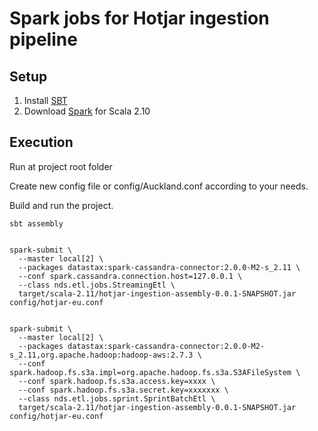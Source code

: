 # Spark jobs for Hotjar ingestion pipeline

## Setup

1. Install [SBT](http://www.scala-sbt.org/index.html)
2. Download [Spark](http://spark.apache.org/downloads.html) for Scala 2.10


## Execution

Run at project root folder

Create new config file or config/Auckland.conf according to your needs.

Build and run the project.

    sbt assembly


    spark-submit \
      --master local[2] \
      --packages datastax:spark-cassandra-connector:2.0.0-M2-s_2.11 \
      --conf spark.cassandra.connection.host=127.0.0.1 \
      --class nds.etl.jobs.StreamingEtl \
      target/scala-2.11/hotjar-ingestion-assembly-0.0.1-SNAPSHOT.jar config/hotjar-eu.conf
      
      
    spark-submit \
      --master local[2] \
      --packages datastax:spark-cassandra-connector:2.0.0-M2-s_2.11,org.apache.hadoop:hadoop-aws:2.7.3 \
      --conf spark.hadoop.fs.s3a.impl=org.apache.hadoop.fs.s3a.S3AFileSystem \
      --conf spark.hadoop.fs.s3a.access.key=xxxx \
      --conf spark.hadoop.fs.s3a.secret.key=xxxxxxx \
      --class nds.etl.jobs.sprint.SprintBatchEtl \
      target/scala-2.11/hotjar-ingestion-assembly-0.0.1-SNAPSHOT.jar config/hotjar-eu.conf
